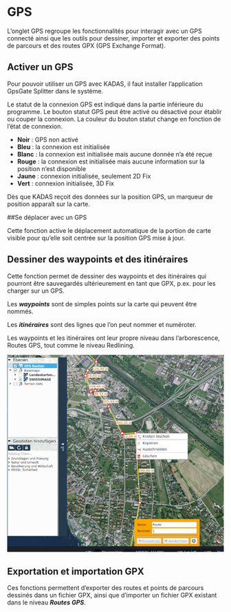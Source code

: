 <!-- WARNING: This file is autogenerated by csv2md.py -->
# GPS

L’onglet GPS regroupe les fonctionnalités pour interagir avec un GPS connecté ainsi que les outils pour dessiner, importer et exporter des points de parcours et des routes GPX (GPS Exchange Format).


## <a name="sec0"></a>Activer un GPS

Pour pouvoir utiliser un GPS avec KADAS, il faut installer l’application GpsGate Splitter dans le système.

Le statut de la connexion GPS est indiqué dans la partie inférieure du programme. Le bouton statut GPS peut être activé ou désactivé pour établir ou couper la connexion. La couleur du bouton statut change en fonction de l’état de connexion.

+ **Noir** : GPS non activé
+ **Bleu** : la connexion est initialisée
+ **Blanc** : la connexion est initialisée mais aucune donnée n’a été reçue
+ **Rouge** : la connexion est initialisée mais aucune information sur la position n’est disponible
+ **Jaune** : connexion initialisée, seulement 2D Fix
+ **Vert** : connexion initialisée, 3D Fix

Dès que KADAS reçoit des données sur la position GPS, un marqueur de position apparaît sur la carte.


##Se déplacer avec un GPS

Cette fonction active le déplacement automatique de la portion de carte visible pour qu’elle soit centrée sur la position GPS mise à jour.


## <a name="sec1"></a>Dessiner des waypoints et des itinéraires

Cette fonction permet de dessiner des waypoints et des itinéraires qui pourront être sauvegardés ultérieurement en tant que GPX, p.ex. pour les charger sur un GPS.

Les **_waypoints_** sont de simples points sur la carte qui peuvent être nommés.

Les **_itinéraires_** sont des lignes que l’on peut nommer et numéroter.

Les waypoints et les itinéraires ont leur propre niveau dans l’arborescence, Routes GPS, tout comme le niveau Redlining.

<img src="../media/image9.png" />

## <a name="sec2"></a>Exportation et importation GPX

Ces fonctions permettent d’exporter des routes et points de parcours dessinés dans un fichier GPX, ainsi que d’importer un fichier GPX existant dans le niveau **_Routes GPS_**.


